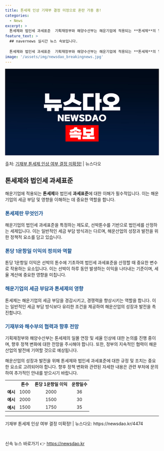 ```yaml
---
title: 톤세제 인상 기재부 결정 미정으로 혼란 가중 중!
categories:
  - News
excerpt: >
  톤세제와 법인세 과세표준  기획재정부와 해양수산부는 해운기업에 적용되는 **톤세제**의 일몰 연장과 함께 톤…
feature_text: >
  ## navernews 실시간 뉴스 속보입니다.

  톤세제와 법인세 과세표준  기획재정부와 해양수산부는 해운기업에 적용되는 **톤세제**의 일몰 연장과 함께 톤…
image: '/assets/img/newsdao_breakingnews.jpg'
---
```


![뉴스다오 속보](/assets/img/newsdao_breakingnews.jpg)

<p>출처: <a href="https://newsdao.kr/4474" rel="dofollow">기재부 톤세제 인상 여부 결정 미확정!</a> | 뉴스다오</p>

<h2 data-ke-size="size26">톤세제와 법인세 과세표준</h2>
<p data-ke-size="size16">해운기업에 적용되는 <b>톤세제</b>와 법인세 <b>과세표준</b>에 대한 이해가 필수적입니다. 이는 해운기업의 세금 부담 및 영향을 이해하는 데 중요한 역할을 합니다.</p>

<h3><b><span style="color: #1a5490;">톤세제란 무엇인가</span></b></h3>
<p data-ke-size="size16">해운기업의 법인세 과세표준을 특정하는 제도로, 선박톤수를 기반으로 법인세를 산정하는 세제입니다. 이는 일반적인 세금 부담 방식과는 다르며, 해운산업의 성장과 발전을 위한 정책적 요소를 담고 있습니다.</p>

<h3><b><span style="color: #1a5490;">톤당 1운항일 이익의 정의와 역할</span></b></h3>
<p data-ke-size="size16">톤당 1운항일 이익은 선박의 톤수에 기초하여 법인세 과세표준을 산정할 때 중요한 변수로 작용하는 요소입니다. 이는 선박이 하루 동안 발생하는 이익을 나타내는 기준이며, 세율 계산에 중요한 영향을 미칩니다.</p>

<h3><b><span style="color: #1a5490;">해운기업의 세금 부담과 톤세제의 영향</span></b></h3>
<p data-ke-size="size16">톤세제는 해운기업의 세금 부담을 경감시키고, 경쟁력을 향상시키는 역할을 합니다. 이는 일반적인 세금 부담 방식보다 유리한 조건을 제공하여 해운산업의 성장과 발전을 촉진합니다.</p>

<h3><b><span style="color: #1a5490;">기재부와 해수부의 협력과 향후 전망</span></b></h3>
<p data-ke-size="size16">기획재정부와 해양수산부는 톤세제의 일몰 연장 및 세율 인상에 대한 논의를 진행 중이며, 향후 정책 변화에 대한 전망을 주시해야 합니다. 또한, 정부의 지속적인 협력이 해운산업의 발전에 기여할 것으로 예상됩니다.</p>

<p data-ke-size="size16">해운산업의 성장과 발전을 위해 톤세제와 법인세 과세표준에 대한 규정 및 조치는 중요한 요소로 고려되어야 합니다. 향후 정책 변화와 관련된 자세한 내용은 관련 부처에 문의하여 추가적인 안내를 받으시기 바랍니다.</p>
<table>
	<tbody>
		<tr>
			<td style="text-align: center; height: 17px;"><b></b></td>
			<td style="text-align: center; height: 17px;"><b>톤수</b></td>
			<td style="text-align: center; height: 17px;"><b>톤당 1운항일 이익</b></td>
			<td style="text-align: center; height: 17px;"><b>운항일수</b></td>
		</tr>
		<tr>
			<td style="text-align: center; height: 17px;"><b>예시</b></td>
			<td style="text-align: center; height: 17px;">1000</td>
			<td style="text-align: center; height: 17px;">2000</td>
			<td style="text-align: center; height: 17px;">36</td>
		</tr>
		<tr>
			<td style="text-align: center; height: 17px;"><b>예시</b></td>
			<td style="text-align: center; height: 17px;">2000</td>
			<td style="text-align: center; height: 17px;">1500</td>
			<td style="text-align: center; height: 17px;">30</td>
		</tr>
		<tr>
			<td style="text-align: center; height: 17px;"><b>예시</b></td>
			<td style="text-align: center; height: 17px;">1500</td>
			<td style="text-align: center; height: 17px;">1750</td>
			<td style="text-align: center; height: 17px;">35</td>
		</tr>
	</tbody>
</table>

<hr>
<p data-ke-size="size16">기재부 톤세제 인상 여부 결정 미확정! | 뉴스다오: https://newsdao.kr/4474</p>
<p data-ke-size="size16">&nbsp;</p> 

신속 뉴스 바로가기 👉 <a href="https://newsdao.kr" rel="dofollow">https://newsdao.kr</a>


